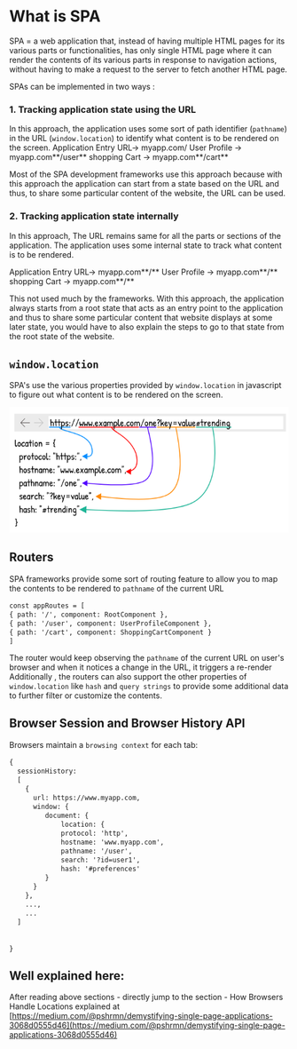 # What is SPA

SPA = a web application that, instead of having multiple HTML pages for its various parts or functionalities, has only single HTML page where it can render the contents of its various parts in response to navigation actions, without having to make a request to the server to fetch another HTML page.

SPAs can be implemented in two ways :

### 1. Tracking application state using the URL

In this approach, the application uses some sort of path identifier \(`pathname`\) in the URL \(`window.location`\) to identify what content is to be rendered on the screen. Application Entry URL-&gt; myapp.com/ User Profile -&gt; myapp.com**/user** shopping Cart -&gt; myapp.com**/cart**

Most of the SPA development frameworks use this approach because with this approach the application can start from a state based on the URL and thus, to share some particular content of the website, the URL can be used.

### **2. Tracking application state internally**

In this approach, The URL remains same for all the parts or sections of the application. The application uses some internal state to track what content is to be rendered.

Application Entry URL-&gt; myapp.com**/** User Profile -&gt; myapp.com**/** shopping Cart -&gt; myapp.com**/**

This not used much by the frameworks. With this approach, the application always starts from a root state that acts as an entry point to the application and thus to share some particular content that website displays at some later state, you would have to also explain the steps to go to that state from the root state of the website.

## `window.location`

SPA's use the various properties provided by `window.location` in javascript to figure out what content is to be rendered on the screen.

![](../.gitbook/assets/1%20%281%29.png)

## Routers

SPA frameworks provide some sort of routing feature to allow you to map the contents to be rendered to `pathname` of the current URL

```text
const appRoutes = [
{ path: '/', component: RootComponent },
{ path: '/user', component: UserProfileComponent },
{ path: '/cart', component: ShoppingCartComponent }
]
```

The router would keep observing the `pathname` of the current URL on user's browser and when it notices a change in the URL, it triggers a re-render Additionally , the routers can also support the other properties of `window.location` like `hash` and `query strings` to provide some additional data to further filter or customize the contents.

## Browser Session and Browser History API

Browsers maintain a `browsing context` for each tab:

```text
{
  sessionHistory: 
  [ 
    {
      url: https://www.myapp.com,
      window: {
         document: {
             location: {
             protocol: 'http',
             hostname: 'www.myapp.com',
             pathname: '/user',
             search: '?id=user1',
             hash: '#preferences'
         }
      }
    }, 
    ...,
    ...
  ]


}
```

## Well explained here:

After reading above sections - directly jump to the section - How Browsers Handle Locations explained at [https://medium.com/@pshrmn/demystifying-single-page-applications-3068d0555d46](https://medium.com/@pshrmn/demystifying-single-page-applications-3068d0555d46)

